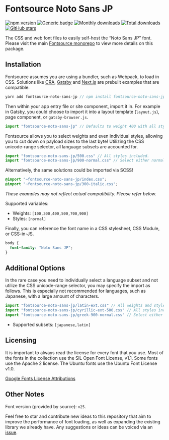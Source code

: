 # Fontsource Noto Sans JP

[![npm version](https://badge.fury.io/js/fontsource-noto-sans-jp.svg)](https://www.npmjs.com/package/fontsource-noto-sans-jp) [![Generic badge](https://img.shields.io/badge/fontsource-passing-brightgreen)](https://github.com/fontsource/fontsource) [![Monthly downloads](https://badgen.net/npm/dm/fontsource-noto-sans-jp)](https://github.com/fontsource/fontsource) [![Total downloads](https://badgen.net/npm/dt/fontsource-noto-sans-jp)](https://github.com/fontsource/fontsource) [![GitHub stars](https://img.shields.io/github/stars/DecliningLotus/fontsource.svg?style=social&label=Star)](https://github.com/fontsource/fontsource/stargazers)

The CSS and web font files to easily self-host the “Noto Sans JP” font. Please visit the main [Fontsource monorepo](https://github.com/fontsource/fontsource) to view more details on this package.

## Installation

Fontsource assumes you are using a bundler, such as Webpack, to load in CSS. Solutions like [CRA](https://create-react-app.dev/), [Gatsby](https://www.gatsbyjs.org/) and [Next.js](https://nextjs.org/) are prebuilt examples that are compatible.

```javascript
yarn add fontsource-noto-sans-jp // npm install fontsource-noto-sans-jp
```

Then within your app entry file or site component, import it in. For example in Gatsby, you could choose to import it into a layout template (`layout.js`), page component, or `gatsby-browser.js`.

```javascript
import "fontsource-noto-sans-jp" // Defaults to weight 400 with all styles included.
```

Fontsource allows you to select weights and even individual styles, allowing you to cut down on payload sizes to the last byte! Utilizing the CSS unicode-range selector, all language subsets are accounted for.

```javascript
import "fontsource-noto-sans-jp/500.css" // All styles included.
import "fontsource-noto-sans-jp/900-normal.css" // Select either normal or italic.
```

Alternatively, the same solutions could be imported via SCSS!

```scss
@import "~fontsource-noto-sans-jp/index.css";
@import "~fontsource-noto-sans-jp/300-italic.css";
```

_These examples may not reflect actual compatibility. Please refer below._

Supported variables:

- Weights: `[100,300,400,500,700,900]`
- Styles: `[normal]`

Finally, you can reference the font name in a CSS stylesheet, CSS Module, or CSS-in-JS.

```css
body {
  font-family: "Noto Sans JP";
}
```

## Additional Options

In the rare case you need to individually select a language subset and not utilize the CSS unicode-range selector, you may specify the import as follows. This is especially not recommended for languages, such as Japanese, with a large amount of characters.

```javascript
import "fontsource-noto-sans-jp/latin-ext.css" // All weights and styles included.
import "fontsource-noto-sans-jp/cyrillic-ext-500.css" // All styles included.
import "fontsource-noto-sans-jp/greek-900-normal.css" // Select either normal or italic.
```

- Supported subsets: `[japanese,latin]`

## Licensing

It is important to always read the license for every font that you use.
Most of the fonts in the collection use the SIL Open Font License, v1.1. Some fonts use the Apache 2 license. The Ubuntu fonts use the Ubuntu Font License v1.0.

[Google Fonts License Attributions](https://fonts.google.com/attribution)

## Other Notes

Font version (provided by source): `v25`.

Feel free to star and contribute new ideas to this repository that aim to improve the performance of font loading, as well as expanding the existing library we already have. Any suggestions or ideas can be voiced via an [issue](https://github.com/fontsource/fontsource/issues).
